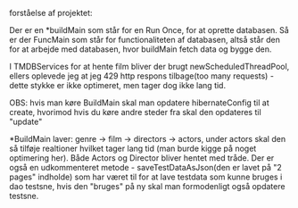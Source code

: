 forståelse af projektet:

Der er en *buildMain som står for en Run Once, for at oprette databasen. Så er der FuncMain som står for functionaliteten af databasen, altså står den for at arbejde med databasen, hvor buildMain fetch data og bygge den.

I TMDBServices for at hente film bliver der brugt newScheduledThreadPool, ellers oplevede jeg at jeg 429 http respons tilbage(too many requests) - dette stykke er ikke optimeret, men tager dog ikke lang tid.

OBS: hvis man køre BuildMain skal man opdatere hibernateConfig til at create, hvorimod hvis du køre andre steder fra skal den opdateres til "update"

*BuildMain laver: genre -> film -> directors -> actors, under actors skal den så tilføje realtioner hvilket tager lang tid (man burde kigge på noget optimering her).
Både Actors og Director bliver hentet med tråde.
Der er også en udkommenteret metode - saveTestDataAsJson(den er lavet på "2 pages" indholde) som har været til for at lave testdata som kunne bruges i dao testsne, hvis den "bruges" på ny skal man formodenligt også opdatere testsne.
